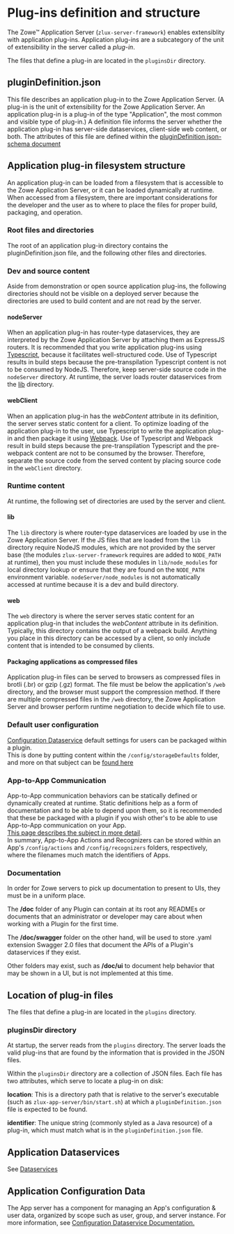# Plug-ins definition and structure

The Zowe&trade; Application Server (`zlux-server-framework`) enables extensiblity with application plug-ins. Application plug-ins are a subcategory of the unit of extensibility in the server called a *plug-in*.

The files that define a plug-in are located in the `pluginsDir` directory. 


## pluginDefinition.json

This file describes an application plug-in to the Zowe Application Server. (A plug-in is the unit of extensibility for the Zowe Application Server. An application plug-in is a plug-in of the type "Application", the most common and visible type of plug-in.) A definition file informs the server whether the application plug-in has server-side dataservices, client-side web content, or both. The attributes of this file are defined within the [pluginDefinition json-schema document](https://github.com/zowe/zlux/blob/v2.x/staging/schemas/plugindefinition-schema.json)


## Application plug-in filesystem structure

An application plug-in can be loaded from a filesystem that is accessible to the Zowe Application Server, or it can be loaded dynamically at runtime. When accessed from a filesystem, there are important considerations for the developer and the user as to where to place the files for proper build, packaging, and operation.

### Root files and directories

The root of an application plug-in directory contains the pluginDefinition.json file, and the following other files and directories.

### Dev and source content

Aside from demonstration or open source application plug-ins, the following directories should not be visible on a deployed server because the directories are used to build content and are not read by the server.

#### nodeServer

When an application plug-in has router-type dataservices, they are interpreted by the Zowe Application Server by attaching them as ExpressJS routers. It is recommended that you write application plug-ins using [Typescript](http://www.typescriptlang.org/), because it facilitates well-structured code. Use of Typescript results in build steps because the pre-transpilation Typescript content is not to be consumed by NodeJS. Therefore, keep server-side source code in the `nodeServer` directory. At runtime, the server loads router dataservices from the [lib](#lib) directory.

#### webClient

When an application plug-in has the *webContent* attribute in its definition, the server serves static content for a client. To optimize loading of the application plug-in to the user, use Typescript to write the application plug-in and then package it using [Webpack](https://webpack.js.org/). Use of Typescript and Webpack result in build steps because the pre-transpilation Typescript and the pre-webpack content are not to be consumed by the browser. Therefore, separate the source code  from the served content by placing source code in the `webClient` directory.

### Runtime content

At runtime, the following set of directories are used by the server and client.

#### lib

The `lib` directory is where router-type dataservices are loaded by use in the Zowe Application Server. If the JS files that are loaded from the `lib` directory require NodeJS modules, which are not provided by the server base (the modules `zlux-server-framework` requires are added to `NODE_PATH` at runtime), then you must include these modules in `lib/node_modules` for local directory lookup or ensure that they are found on the `NODE_PATH` environment variable. `nodeServer/node_modules` is not automatically accessed at runtime because it is a dev and build directory.

#### web

The `web` directory is where the server serves static content for an application plug-in that includes the *webContent* attribute in its definition. Typically, this directory contains the output of a webpack build. Anything you place in this directory can be accessed by a client, so only include content that is intended to be consumed by clients.

#### Packaging applications as compressed files
Application plug-in files can be served to browsers as compressed files in brotli (.br) or gzip (.gz) format. The file must be below the application's `/web` directory, and the browser must support the compression method. If there are multiple compressed files in the `/web` directory, the Zowe Application Server and browser perform runtime negotiation to decide which file to use.

### Default user configuration
[Configuration Dataservice](mvd-configdataservice) default settings for users can be packaged within a plugin.  
This is done by putting content within the `/config/storageDefaults` folder, and more on that subject can be [found here](mvd-configdataservice.md#packaging-defaults)

### App-to-App Communication
App-to-App communication behaviors can be statically defined or dynamically created at runtime. Static definitions help as a form of documentation and to be able to depend upon them, so it is recommended that these be packaged with a plugin if you wish other's to be able to use App-to-App communication on your App.  
[This page describes the subject in more detail](mvd-apptoappcommunication.md#saved-on-system).  
In summary, App-to-App Actions and Recognizers can be stored within an App's `/config/actions` and `/config/recognizers` folders, respectively, where the filenames much match the identifiers of Apps.

### Documentation
In order for Zowe servers to pick up documentation to present to UIs, they must be in a uniform place.

The **/doc** folder of any Plugin can contain at its root any READMEs or documents that an administrator or developer may care about when working with a Plugin for the first time.

The **/doc/swagger** folder on the other hand, will be used to store .yaml extension Swagger 2.0 files that document the APIs of a Plugin's dataservices if they exist.

Other folders may exist, such as **/doc/ui** to document help behavior that may be shown in a UI, but is not implemented at this time.


## Location of plug-in files

The files that define a plug-in are located in the `plugins` directory.

### pluginsDir directory

At startup, the server reads from the `plugins` directory. The server loads the valid plug-ins that are found by the information that is provided in the JSON files.

Within the `pluginsDir` directory are a collection of JSON files. Each file has two attributes, which serve to locate a plug-in on disk:

**location**: This is a directory path that is relative to the server's executable (such as `zlux-app-server/bin/start.sh`) at which a `pluginDefinition.json` file is expected to be found.

**identifier**: The unique string (commonly styled as a Java resource) of a plug-in, which must match what is in the `pluginDefinition.json` file.

## Application Dataservices
See [Dataservices](mvd-dataservices.md)

## Application Configuration Data
The App server has a component for managing an App's configuration & user data, organized by scope such as user, group, and server instance. For more information, see [Configuration Dataservice Documentation.](mvd-configdataservice.md)
